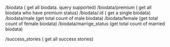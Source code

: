 <!-- biodata collection api -->
/biodata ( get all biodata. query supported) 
/biodata/premium ( get all biodata who have premium status) 
/biodata/:id ( get a single biodata) 
/biodata/male (get total count of male biodata) 
/biodata/female (get total count of female biodata) 
/biodata/marrige_status (get total count of married biodata) 

<!-- successStories collection api -->
/success_stories ( get all success stories)